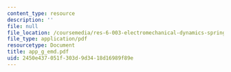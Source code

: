 ```yaml
---
content_type: resource
description: ''
file: null
file_location: /coursemedia/res-6-003-electromechanical-dynamics-spring-2009/2450e437051f303d9d3418d16989f89e_app_g_emd.pdf
file_type: application/pdf
resourcetype: Document
title: app_g_emd.pdf
uid: 2450e437-051f-303d-9d34-18d16989f89e
---
```


